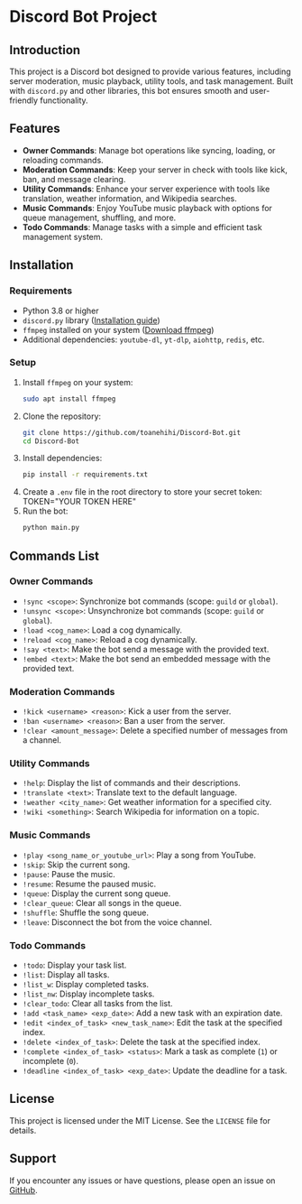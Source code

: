 
# Discord Bot Project

## Introduction
This project is a Discord bot designed to provide various features, including server moderation, music playback, utility tools, and task management. Built with `discord.py` and other libraries, this bot ensures smooth and user-friendly functionality.

## Features
- **Owner Commands**: Manage bot operations like syncing, loading, or reloading commands.
- **Moderation Commands**: Keep your server in check with tools like kick, ban, and message clearing.
- **Utility Commands**: Enhance your server experience with tools like translation, weather information, and Wikipedia searches.
- **Music Commands**: Enjoy YouTube music playback with options for queue management, shuffling, and more.
- **Todo Commands**: Manage tasks with a simple and efficient task management system.

## Installation
### Requirements
- Python 3.8 or higher
- `discord.py` library ([Installation guide](https://discordpy.readthedocs.io/en/stable/))
- `ffmpeg` installed on your system ([Download ffmpeg](https://ffmpeg.org/download.html))
- Additional dependencies: `youtube-dl`, `yt-dlp`, `aiohttp`, `redis`, etc.
### Setup
1. Install `ffmpeg` on your system:
   ```bash
   sudo apt install ffmpeg
   ```
2. Clone the repository:
   ```bash
   git clone https://github.com/toanehihi/Discord-Bot.git
   cd Discord-Bot
   ```
3. Install dependencies:
   ```bash
   pip install -r requirements.txt
   ```
4. Create a `.env` file in the root directory to store your secret token:
   TOKEN="YOUR TOKEN HERE"
5. Run the bot:
   ```bash
   python main.py
   ```

## Commands List
### Owner Commands
- `!sync <scope>`: Synchronize bot commands (scope: `guild` or `global`).
- `!unsync <scope>`: Unsynchronize bot commands (scope: `guild` or `global`).
- `!load <cog_name>`: Load a cog dynamically.
- `!reload <cog_name>`: Reload a cog dynamically.
- `!say <text>`: Make the bot send a message with the provided text.
- `!embed <text>`: Make the bot send an embedded message with the provided text.

### Moderation Commands
- `!kick <username> <reason>`: Kick a user from the server.
- `!ban <username> <reason>`: Ban a user from the server.
- `!clear <amount_message>`: Delete a specified number of messages from a channel.

### Utility Commands
- `!help`: Display the list of commands and their descriptions.
- `!translate <text>`: Translate text to the default language.
- `!weather <city_name>`: Get weather information for a specified city.
- `!wiki <something>`: Search Wikipedia for information on a topic.

### Music Commands
- `!play <song_name_or_youtube_url>`: Play a song from YouTube.
- `!skip`: Skip the current song.
- `!pause`: Pause the music.
- `!resume`: Resume the paused music.
- `!queue`: Display the current song queue.
- `!clear_queue`: Clear all songs in the queue.
- `!shuffle`: Shuffle the song queue.
- `!leave`: Disconnect the bot from the voice channel.

### Todo Commands
- `!todo`: Display your task list.
- `!list`: Display all tasks.
- `!list_w`: Display completed tasks.
- `!list_nw`: Display incomplete tasks.
- `!clear_todo`: Clear all tasks from the list.
- `!add <task_name> <exp_date>`: Add a new task with an expiration date.
- `!edit <index_of_task> <new_task_name>`: Edit the task at the specified index.
- `!delete <index_of_task>`: Delete the task at the specified index.
- `!complete <index_of_task> <status>`: Mark a task as complete (`1`) or incomplete (`0`).
- `!deadline <index_of_task> <exp_date>`: Update the deadline for a task.

## License
This project is licensed under the MIT License. See the `LICENSE` file for details.

## Support
If you encounter any issues or have questions, please open an issue on [GitHub](https://github.com/toanehihi/Discord-Bot/issues).
